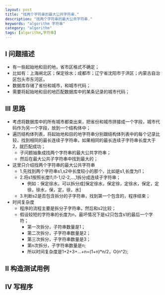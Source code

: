 ```yaml
---
layout: post
title: "找两个字符串的最大公共字符串."
description: "找两个字符串的最大公共字符串."
keywords: "algorithm 字符串"
category: "algorithm"
tags: [algorithm,字符串]
---
```


## I 问题描述
- 有一些起始地和目的地，省市区格式不确定；
- 比如有：上海闸北区；保定徐水；成都市；辽宁省沈阳市于洪区；内蒙古自治区包头市东河区，
- 数据库存储了省份和城市，和城市代码；
- 需要将起始地和目的地匹配数据库中的某条记录的城市代码；

## III 思路
- 考虑将数据库中的所有城市都查出来，把省份和城市拼接成一个字段，城市代码作为另一个字段，放到一个结构体中；
- 遍历结构体列表，将起始地和目的地字符串分别跟结构体列表中的每个记录比较，找到相同的最长连续子字符串，如果相同的最长连续子字符串长度大于2，就匹配成功；
    - 子问题抽象成找两个字符串的最大公共字符串；
    - 然后在最大公共子字符串中找到最大的；
- 这里只介绍找两个字符串的最大公共字符串 
    - 1.先找到两个字符串s1,s2中长度较小的那个，比如是s1,长度为l1；
    - 2.将s1按照长度l1,l1-1,l2-2,...,1拆分成连续子字符串；
        - 例如：保定徐水，可以拆分成[保定徐水，保定徐，定徐水，保定，定徐，徐水，保，定，徐，水]
    - 3.判断s2是否包含拆分的子字符串，找到第一个包含的，程序结束；
- 时间复杂度
    - 程序的流程主要是拆分子字符串，然后和s2比较；
    - 假设较短的字符串的长度为n，最坏情况下是s2只包含s1的最后一个字符；
        - 第一次拆分，子符串数量是1；
        - 第二次拆分，子字符串数量是2；
        - 第三次拆分，子字符串数量是3； 
        - 第n次拆分，子字符串数量是n;
        - 所以时间复杂度是1+2+3+...+n=(1+n)*n/2，O(n^2);
        
## II 构造测试用例



## IV 写程序

```go

```
